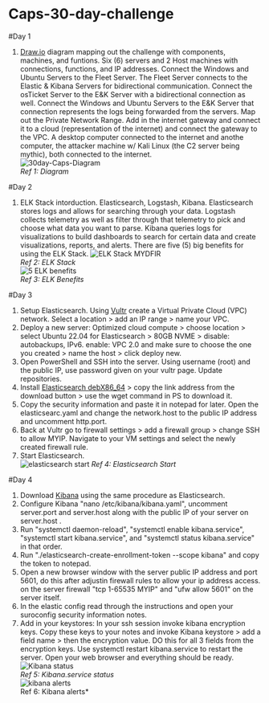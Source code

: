 # Caps-30-day-challenge

#Day 1
 1. <a href="https://app.diagrams.net/">Draw.io</a> diagram mapping out the challenge with components, machines, and funtions. Six (6) servers and 2 Host machines with connections, functions, and IP addresses. Connect the Windows and Ubuntu Servers to the Fleet Server. The Fleet Server connects to the Elastic & Kibana Servers for bidirectional communication. Connect the osTicket Server to the E&K Server with a bidirectional connection as well. Connect the Windows and Ubuntu Servers to the E&K Server that connection represents the logs being forwarded from the servers. Map out the Private Network Range. Add in the internet gateway and connect it to a cloud (representation of the internet) and connect the gateway to the VPC. A desktop computer connected to the internet and anothe computer, the attacker machine w/ Kali Linux (the C2 server being mythic), both connected to the internet.<br>
 ![30day-Caps-Diagram](https://github.com/user-attachments/assets/9a97c6c7-ccb6-459b-bbb1-53bf8d69a188)<br>
*Ref 1: Diagram*

#Day 2
 1. ELK Stack intorduction. Elasticsearch, Logstash, Kibana. Elasticsearch stores logs and allows for searching through your data. Logstash collects telemetry as well as filter through that telemetry to pick and choose what data you want to parse. Kibana queries logs for visualizations to build dashboards to search for certain data and create visualizations, reports, and alerts. There are five (5) big benefits for using the ELK Stack.
![ELK Stack MYDFIR](https://github.com/user-attachments/assets/a377c5c9-100a-4f77-9d6d-747c7c5d01df)<br>
*Ref 2: ELK Stack*<br>
 ![5 ELK benefits](https://github.com/user-attachments/assets/233fe37b-3d92-4eef-8f76-5a94f464cf9b)<br>
*Ref 3: ELK Benefits*

#Day 3
 1. Setup Elasticsearch. Using <a href="https://www.vultr.com/">Vultr</a> create a Virtual Private Cloud (VPC) network. Select a location > add an IP range > name your VPC.
 2. Deploy a new server: Optimized cloud compute > choose location > select Ubuntu 22.04 for Elasticsearch > 80GB NVME > disable: autobackups, IPv6. enable: VPC 2.0 and make sure to choose the one you created > name the host > click deploy new.
 3. Open PowerShell and SSH into the server. Using username (root) and the public IP, use password given on your vultr page. Update repositories.
 4. Install <a href="https://www.elastic.co/downloads/elasticsearch">Elasticsearch debX86_64</a> > copy the link address from the download button > use the wget command in PS to download it.
 5. Copy the security information and paste it in notepad for later. Open the elasticsearc.yaml and change the network.host to the public IP address and uncomment http.port.
 6. Back at Vultr go to firewall settings > add a firewall group > change SSH to allow MYIP. Navigate to your VM settings and select the newly created firewall rule.
 7. Start Elasticsearch.<br>
 ![elasticsearch start](https://github.com/user-attachments/assets/401f90ab-973b-4f9d-aa73-8d173c1a6214)
*Ref 4: Elasticsearch Start*

#Day 4
 1. Download <a href="https://www.elastic.co/downloads/kibana">Kibana</a> using the same procedure as Elasticsearch.
 2. Configure Kibana "nano /etc/kibana/kibana.yaml", uncomment server.port and server.host along with the public IP of your server on server.host .
 3. Run "systemctl daemon-reload", "systemctl enable kibana.service", "systemctl start kibana.service", and "systemctl status kibana.service" in that order.
 4. Run "./elasticsearch-create-enrollment-token --scope kibana" and copy the token to notepad.
 5. Open a new browser window with the server public IP address and port 5601, do this after adjustin firewall rules to allow your ip address access. on the server firewall "tcp 1-65535 MYIP" and "ufw allow 5601" on the server itself.
 6. In the elastic config read through the instructions and open your suroconfig security information notes.
 7. Add in your keystores: In your ssh session invoke kibana encryption keys. Copy these keys to your notes and invoke Kibana keystore > add a field name > then the encryption value. DO this for all 3 fields from the encryption keys. Use systemctl restart kibana.service to restart the server. Open your web browser and everything should be ready. 
 ![Kibana status](https://github.com/user-attachments/assets/16ec1a4c-2114-4cd1-b0ad-114aeafe6793)<br>
 *Ref 5: Kibana.service status*<br>
![kibana alerts](https://github.com/user-attachments/assets/c7c59172-618d-445b-94c4-88f6499849cb)<br>
Ref 6: Kibana alerts*<br>
